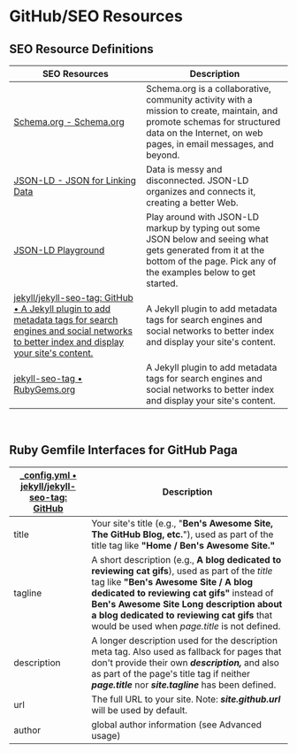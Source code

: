 # GitHub/SEO Resources 

## SEO Resource Definitions

| SEO Resources | Description |
|---|---|
| [Schema.org - Schema.org](https://schema.org/) | Schema.org is a collaborative, community activity with a mission to create, maintain, and promote schemas for structured data on the Internet, on web pages, in email messages, and beyond. |
| [JSON-LD - JSON for Linking Data](https://json-ld.org/) | Data is messy and disconnected. JSON-LD organizes and connects it, creating a better Web. |
| [JSON-LD Playground](https://json-ld.org/playground/) | Play around with JSON-LD markup by typing out some JSON below and seeing what gets generated from it at the bottom of the page. Pick any of the examples below to get started. |
| [jekyll/jekyll-seo-tag: GitHub • A Jekyll plugin to add metadata tags for search engines and social networks to better index and display your site's content.](https://github.com/jekyll/jekyll-seo-tag) | A Jekyll plugin to add metadata tags for search engines and social networks to better index and display your site's content. |
| [jekyll-seo-tag • RubyGems.org](https://rubygems.org/gems/jekyll-seo-tag/versions/2.8.0) | A Jekyll plugin to add metadata tags for search engines and social networks to better index and display your site's content. |

<br />

## Ruby Gemfile Interfaces for GitHub Paga
| [_config.yml • jekyll/jekyll-seo-tag: GitHub ](https://github.com/jekyll/jekyll-seo-tag/blob/master/docs/usage.md) |  Description |
|---|---|
| title | Your site's title (e.g., "**Ben's Awesome Site, The GitHub Blog, etc.**"), used as part of the title tag like **"Home / Ben's Awesome Site."** |
| tagline | A short description (e.g., **A blog dedicated to reviewing cat gifs**), used as part of the *title* tag like **"Ben's Awesome Site / A blog dedicated to reviewing cat gifs"** instead of **Ben's Awesome Site  Long description about a blog dedicated to reviewing cat gifs** that would be used when *page.title* is not defined. |
| description | A longer description used for the description meta tag. Also used as fallback for pages that don't provide their own ***description,*** and also as part of the page's title tag if neither ***page.title*** nor ***site.tagline*** has been defined. |
| url | The full URL to your site. Note: ***site.github.url*** will be used by default.
| author | global author information (see Advanced usage)


